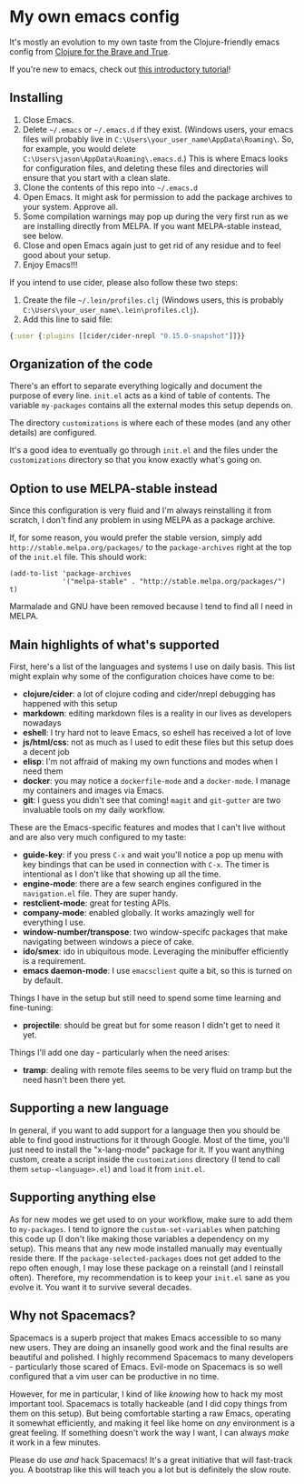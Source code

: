 # My own emacs config #

It's mostly an evolution to my own taste from the Clojure-friendly
emacs config from [Clojure for the Brave and True](http://www.braveclojure.com/basic-emacs/).

If you're new to emacs, check out
[this introductory tutorial](http://www.braveclojure.com/basic-emacs/)!

## Installing

1. Close Emacs.
2. Delete `~/.emacs` or `~/.emacs.d` if they exist. (Windows users, your
   emacs files will probably live in
   `C:\Users\your_user_name\AppData\Roaming\`. So, for example, you
   would delete `C:\Users\jason\AppData\Roaming\.emacs.d`.) This is
   where Emacs looks for configuration files, and deleting these files
   and directories will ensure that you start with a clean slate.
3. Clone the contents of this repo into `~/.emacs.d`
4. Open Emacs. It might ask for permission to add the package archives to
   your system. Approve all.
5. Some compilation warnings may pop up during the very first run as we are
   installing directly from MELPA. If you want MELPA-stable instead, see below.
6. Close and open Emacs again just to get rid of any residue and to feel good
   about your setup.
7. Enjoy Emacs!!!

If you intend to use cider, please also follow these two steps:

1. Create the file `~/.lein/profiles.clj` (Windows users, this is probably
   `C:\Users\your_user_name\.lein\profiles.clj`).
2. Add this line to said file:

```clojure
{:user {:plugins [[cider/cider-nrepl "0.15.0-snapshot"]]}}
```

## Organization of the code

There's an effort to separate everything logically and document the purpose
of every line. `init.el` acts as a kind of table of contents. The variable
`my-packages` contains all the external modes this setup depends on.

The directory `customizations` is where each of these modes (and any other
details) are configured.

It's a good idea to eventually go through `init.el` and the files under the 
`customizations` directory so that you know exactly what's going on.

## Option to use MELPA-stable instead

Since this configuration is very fluid and I'm always reinstalling it from
scratch, I don't find any problem in using MELPA as a package archive.

If, for some reason, you would prefer the stable version, simply add
`http://stable.melpa.org/packages/` to the `package-archives` right at the
top of the `init.el` file. This should work:

```elisp
(add-to-list 'package-archives
             '("melpa-stable" . "http://stable.melpa.org/packages/") t)
```

Marmalade and GNU have been removed because I tend to find all I need in
MELPA.

## Main highlights of what's supported

First, here's a list of the languages and systems I use on daily basis. This list might
explain why some of the configuration choices have come to be:

* **clojure/cider**: a lot of clojure coding and cider/nrepl debugging has happened with this
  setup
* **markdown**: editing markdown files is a reality in our lives as developers nowadays
* **eshell**: I try hard not to leave Emacs, so eshell has received a lot of love
* **js/html/css**: not as much as I used to edit these files but this setup does a decent job
* **elisp**: I'm not affraid of making my own functions and modes when I need them
* **docker**: you may notice a `dockerfile-mode` and a `docker-mode`. I manage my containers and
  images via Emacs.
* **git**: I guess you didn't see that coming! `magit` and `git-gutter` are two invaluable tools
  on my daily workflow.

These are the Emacs-specific features and modes that I can't live without and are also very
much configured to my taste:

* **guide-key**: if you press `C-x` and wait you'll notice a pop up menu with key bindings
  that can be used in connection with `C-x`. The timer is intentional as I don't like that
  showing up all the time.
* **engine-mode**: there are a few search engines configured in the `navigation.el` file. They
  are super handy.
* **restclient-mode**: great for testing APIs.
* **company-mode**: enabled globally. It works amazingly well for everything I use.
* **window-number/transpose**: two window-specifc packages that make navigating between windows
  a piece of cake.
* **ido/smex**: ido in ubiquitous mode. Leveraging the minibuffer efficiently is a requirement.
* **emacs daemon-mode**: I use `emacsclient` quite a bit, so this is turned on by default.

Things I have in the setup but still need to spend some time learning and fine-tuning:

* **projectile**: should be great but for some reason I didn't get to need it yet.

Things I'll add one day - particularly when the need arises:

* **tramp**: dealing with remote files seems to be very fluid on tramp but the need hasn't been
  there yet.

## Supporting a new language

In general, if you want to add support for a language then you should be able to find
good instructions for it through Google. Most of the time, you'll just need to install the
"x-lang-mode" package for it. If you want anything custom, create a script inside the
`customizations` directory (I tend to call them `setup-<language>.el`) and `load` it from
`init.el`.

## Supporting anything else

As for new modes we get used to on your workflow, make sure to add them to `my-packages`.
I tend to ignore the `custom-set-variables` when patching this code up (I don't like making
those variables a dependency on my setup). This means that any new mode installed manually
may eventually reside there. If the `package-selected-packages` does not get added to the
repo often enough, I may lose these package on a reinstall (and I reinstall often). Therefore,
my recommendation is to keep your `init.el` sane as you evolve it. You want it to survive
several decades.

## Why not Spacemacs?

Spacemacs is a superb project that makes Emacs accessible to so many new users. They are doing
an insanelly good work and the final results are beautiful and polished. I highly recommend
Spacemacs to many developers - particularly those scared of Emacs. Evil-mode on Spacemacs
is so well configured that a vim user can be productive in no time.

However, for me in particular, I kind of like _knowing_ how to hack my most important tool.
Spacemacs is totally hackeable (and I did copy things from them on this setup). But being
comfortable starting a raw Emacs, operating it somewhat efficiently, and making it feel like
home on _any_ environment is a great feeling. If something doesn't work the way I want, I
can always _make_ it work in a few minutes.

Please do use _and_ hack Spacemacs! It's a great initiative that will fast-track you. A
bootstrap like this will teach you a lot but is definitely the slow route.
